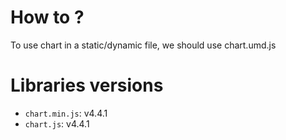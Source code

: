 # How to ?
To use chart in a static/dynamic file, we should use chart.umd.js

# Libraries versions
- `chart.min.js`: v4.4.1
- `chart.js`: v4.4.1